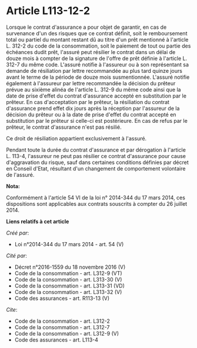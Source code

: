 # Article L113-12-2

Lorsque le contrat d'assurance a pour objet de garantir, en cas de survenance d'un des risques que ce contrat définit, soit
le remboursement total ou partiel du montant restant dû au titre d'un prêt mentionné à l'article L. 312-2 du code de la
consommation, soit le paiement de tout ou partie des échéances dudit prêt, l'assuré peut résilier le contrat dans un délai de
douze mois à compter de la signature de l'offre de prêt définie à l'article L. 312-7 du même code. L'assuré notifie à
l'assureur ou à son représentant sa demande de résiliation par lettre recommandée au plus tard quinze jours avant le terme de
la période de douze mois susmentionnée. L'assuré notifie également à l'assureur par lettre recommandée la décision du prêteur
prévue au sixième alinéa de l'article L. 312-9 du même code ainsi que la date de prise d'effet du contrat d'assurance accepté
en substitution par le prêteur. En cas d'acceptation par le prêteur, la résiliation du contrat d'assurance prend effet dix
jours après la réception par l'assureur de la décision du prêteur ou à la date de prise d'effet du contrat accepté en
substitution par le prêteur si celle-ci est postérieure. En cas de refus par le prêteur, le contrat d'assurance n'est pas
résilié. 

Ce droit de résiliation appartient exclusivement à l'assuré. 

Pendant toute la durée du contrat d'assurance et par dérogation à l'article L. 113-4, l'assureur ne peut pas résilier ce
contrat d'assurance pour cause d'aggravation du risque, sauf dans certaines conditions définies par décret en Conseil d'Etat,
résultant d'un changement de comportement volontaire de l'assuré.

**Nota:**

Conformément à l'article 54 VI de la loi n° 2014-344 du 17 mars 2014, ces dispositions sont applicables aux contrats
souscrits à compter du 26 juillet 2014.

**Liens relatifs à cet article**

_Créé par_:

  - Loi n°2014-344 du 17 mars 2014 - art. 54 (V)

_Cité par_:

  - Décret n°2016-1559 du 18 novembre 2016 (V)
  - Code de la consommation - art. L312-9 (VT)
  - Code de la consommation - art. L313-30 (V)
  - Code de la consommation - art. L313-31 (VD)
  - Code de la consommation - art. L313-32 (V)
  - Code des assurances - art. R113-13 (V)

_Cite_:

  - Code de la consommation - art. L312-2
  - Code de la consommation - art. L312-7
  - Code de la consommation - art. L312-9 (V)
  - Code des assurances - art. L113-4
